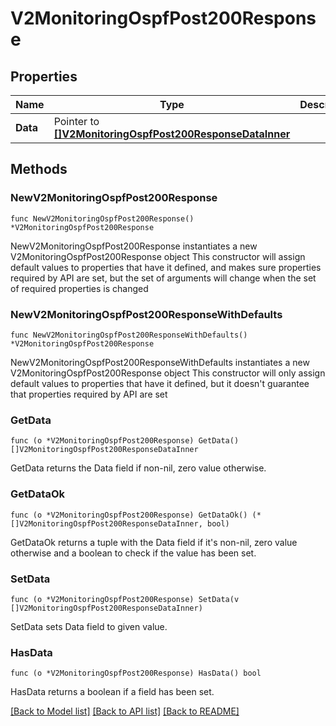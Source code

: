 # V2MonitoringOspfPost200Response

## Properties

Name | Type | Description | Notes
------------ | ------------- | ------------- | -------------
**Data** | Pointer to [**[]V2MonitoringOspfPost200ResponseDataInner**](V2MonitoringOspfPost200ResponseDataInner.md) |  | [optional] 

## Methods

### NewV2MonitoringOspfPost200Response

`func NewV2MonitoringOspfPost200Response() *V2MonitoringOspfPost200Response`

NewV2MonitoringOspfPost200Response instantiates a new V2MonitoringOspfPost200Response object
This constructor will assign default values to properties that have it defined,
and makes sure properties required by API are set, but the set of arguments
will change when the set of required properties is changed

### NewV2MonitoringOspfPost200ResponseWithDefaults

`func NewV2MonitoringOspfPost200ResponseWithDefaults() *V2MonitoringOspfPost200Response`

NewV2MonitoringOspfPost200ResponseWithDefaults instantiates a new V2MonitoringOspfPost200Response object
This constructor will only assign default values to properties that have it defined,
but it doesn't guarantee that properties required by API are set

### GetData

`func (o *V2MonitoringOspfPost200Response) GetData() []V2MonitoringOspfPost200ResponseDataInner`

GetData returns the Data field if non-nil, zero value otherwise.

### GetDataOk

`func (o *V2MonitoringOspfPost200Response) GetDataOk() (*[]V2MonitoringOspfPost200ResponseDataInner, bool)`

GetDataOk returns a tuple with the Data field if it's non-nil, zero value otherwise
and a boolean to check if the value has been set.

### SetData

`func (o *V2MonitoringOspfPost200Response) SetData(v []V2MonitoringOspfPost200ResponseDataInner)`

SetData sets Data field to given value.

### HasData

`func (o *V2MonitoringOspfPost200Response) HasData() bool`

HasData returns a boolean if a field has been set.


[[Back to Model list]](../README.md#documentation-for-models) [[Back to API list]](../README.md#documentation-for-api-endpoints) [[Back to README]](../README.md)


